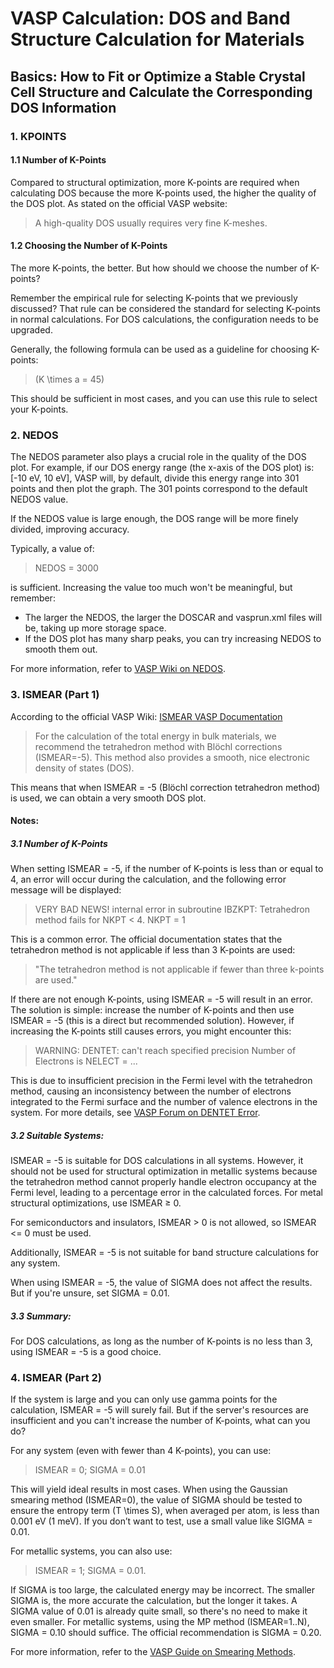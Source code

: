 # VASP Calculation: DOS and Band Structure Calculation for Materials

## Basics: How to Fit or Optimize a Stable Crystal Cell Structure and Calculate the Corresponding DOS Information

### 1. KPOINTS

#### 1.1 Number of K-Points

Compared to structural optimization, more K-points are required when calculating DOS because the more K-points used, the higher the quality of the DOS plot. As stated on the official VASP website:

> A high-quality DOS usually requires very fine K-meshes.

#### 1.2 Choosing the Number of K-Points

The more K-points, the better. But how should we choose the number of K-points?

Remember the empirical rule for selecting K-points that we previously discussed? That rule can be considered the standard for selecting K-points in normal calculations. For DOS calculations, the configuration needs to be upgraded.

Generally, the following formula can be used as a guideline for choosing K-points:

> \(K \times a = 45\)

This should be sufficient in most cases, and you can use this rule to select your K-points.

### 2. NEDOS

The NEDOS parameter also plays a crucial role in the quality of the DOS plot. For example, if our DOS energy range (the x-axis of the DOS plot) is: [-10 eV, 10 eV], VASP will, by default, divide this energy range into 301 points and then plot the graph. The 301 points correspond to the default NEDOS value.

If the NEDOS value is large enough, the DOS range will be more finely divided, improving accuracy.

Typically, a value of:

> NEDOS = 3000

is sufficient. Increasing the value too much won't be meaningful, but remember:

- The larger the NEDOS, the larger the DOSCAR and vasprun.xml files will be, taking up more storage space.
- If the DOS plot has many sharp peaks, you can try increasing NEDOS to smooth them out.

For more information, refer to [VASP Wiki on NEDOS](https://cms.mpi.univie.ac.at/wiki/index.php/NEDOS).

### 3. ISMEAR (Part 1)

According to the official VASP Wiki: [ISMEAR VASP Documentation](https://cms.mpi.univie.ac.at/wiki/index.php/ISMEAR)

> For the calculation of the total energy in bulk materials, we recommend the tetrahedron method with Blöchl corrections (ISMEAR=-5). This method also provides a smooth, nice electronic density of states (DOS).

This means that when ISMEAR = -5 (Blöchl correction tetrahedron method) is used, we can obtain a very smooth DOS plot.

#### Notes:

##### 3.1 Number of K-Points

When setting ISMEAR = -5, if the number of K-points is less than or equal to 4, an error will occur during the calculation, and the following error message will be displayed:

> VERY BAD NEWS! internal error in subroutine IBZKPT: Tetrahedron method fails for NKPT < 4. NKPT = 1

This is a common error. The official documentation states that the tetrahedron method is not applicable if less than 3 K-points are used:

> "The tetrahedron method is not applicable if fewer than three k-points are used."

If there are not enough K-points, using ISMEAR = -5 will result in an error. The solution is simple: increase the number of K-points and then use ISMEAR = -5 (this is a direct but recommended solution). However, if increasing the K-points still causes errors, you might encounter this:

> WARNING: DENTET: can't reach specified precision
> Number of Electrons is NELECT = ...

This is due to insufficient precision in the Fermi level with the tetrahedron method, causing an inconsistency between the number of electrons integrated to the Fermi surface and the number of valence electrons in the system. For more details, see [VASP Forum on DENTET Error](http://cms.mpi.univie.ac.at/vasp-forum/viewtopic.php?t=416).

##### 3.2 Suitable Systems:

ISMEAR = -5 is suitable for DOS calculations in all systems. However, it should not be used for structural optimization in metallic systems because the tetrahedron method cannot properly handle electron occupancy at the Fermi level, leading to a percentage error in the calculated forces. For metal structural optimizations, use ISMEAR ≥ 0.

For semiconductors and insulators, ISMEAR > 0 is not allowed, so ISMEAR <= 0 must be used.

Additionally, ISMEAR = -5 is not suitable for band structure calculations for any system.

When using ISMEAR = -5, the value of SIGMA does not affect the results. But if you're unsure, set SIGMA = 0.01.

##### 3.3 Summary:

For DOS calculations, as long as the number of K-points is no less than 3, using ISMEAR = -5 is a good choice.

### 4. ISMEAR (Part 2)

If the system is large and you can only use gamma points for the calculation, ISMEAR = -5 will surely fail. But if the server's resources are insufficient and you can't increase the number of K-points, what can you do?

For any system (even with fewer than 4 K-points), you can use:

> ISMEAR = 0; SIGMA = 0.01

This will yield ideal results in most cases. When using the Gaussian smearing method (ISMEAR=0), the value of SIGMA should be tested to ensure the entropy term \(T \times S\), when averaged per atom, is less than 0.001 eV (1 meV). If you don’t want to test, use a small value like SIGMA = 0.01.

For metallic systems, you can also use:

> ISMEAR = 1; SIGMA = 0.01.

If SIGMA is too large, the calculated energy may be incorrect. The smaller SIGMA is, the more accurate the calculation, but the longer it takes. A SIGMA value of 0.01 is already quite small, so there's no need to make it even smaller. For metallic systems, using the MP method (ISMEAR=1..N), SIGMA = 0.10 should suffice. The official recommendation is SIGMA = 0.20.

For more information, refer to the [VASP Guide on Smearing Methods](http://cms.mpi.univie.ac.at/vasp/guide/node124.html).
